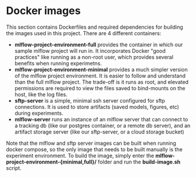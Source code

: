 # Docker images
This section contains Dockerfiles and required dependencies for building the images used in this project. There are 4 different containers:
- **mlflow-project-environment-full** provides the container in which our sample mlflow project will run in. It incorporates Docker "good practices" like running as a non-root user, which provides several benefits when running experimetns.
- **mlflow-project-environment-minimal** provides a much simpler version of the mlflow project environment. It is easier to follow and understand than the full mlflow project. The trade-off is it runs as root, and elevated permissions are required to view the files saved to bind-mounts on the host, like the log files. 
- **sftp-server** is a simple, minimal ssh server configured for sftp connections. It is used to store artifacts (saved models, figures, etc) during experiments.
- **mlflow-server** runs an instance of an mlflow server that can connect to a tracking db (like our postgres container, or a remote db server), and an artifact storage server (like our sftp-server, or a cloud storage bucket)

Note that the mlflow and sftp server images can be built when running docker compose, so the only image that needs to be built manually is the experiment environment. To build the image, simply enter the **mlflow-project-environment-{minimal,full}/** folder and run the **build-image.sh** script.
